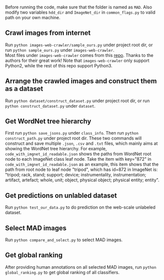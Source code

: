 Before running the code, make sure that the folder is named as `MAD`. 
Also modify two variables `hdd_dir` and `ImageNet_dir` in `common_flags.py` to valid path on your own machine.


## Crawl images from internet
Run `python images-web-crawler/sample_ours.py` under project root dir, or run `python sample_ours.py` under `images-web-crawler`.  
Most files under `images-web-crawler` comes from this [repo](https://github.com/amineHorseman/images-web-crawler). Thanks to the authors for their great work!
Note that `images-web-crawler` only support Python2, while the rest of this repo support Python3.

## Arrange the crawled images and construct them as a dataset
Run `python dataset/construct_dataset.py` under project root dir, or run `python construct_dataset.py` under `dataset`.  

## Get WordNet tree hierarchy
First run `python save_jsons.py` under `class_info`. 
Then run `python construct_path.py` under project root dir.
These two commands will construct and save multiple `.json`, `.csv` and `.txt` files, which mainly aims at showing the WordNet tree hierarchy.
For example, `code_with_imgnet_id_readable.json` shows the paths from WordNet root node to each ImageNet class leaf node.
Take the item with key="872" in `code_with_imgnet_id_readable.json` as an example, this item shows that the path from root node to leaf node "tripod", which has id=872 in ImageNet is: 
"tripod; rack, stand; support; device; instrumentality, instrumentation; artifact, artefact; whole, unit; object, physical object; physical entity; entity".

## Get predictions on unlabled dataset
Run `python test_our_data.py` to do prediction on the web-scale unlabeled dataset.

## Select MAD images
Run `python compare_and_select.py` to select MAD images.

## Get global ranking
After providing human annotations on all selected MAD images, run `python global_ranking.py` to get global ranking of all classifiers.
